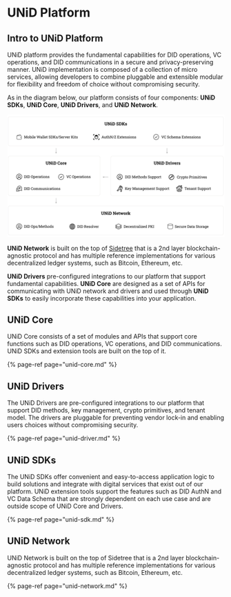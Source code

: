 # UNiD Platform

## Intro to UNiD Platform

UNiD platform provides the fundamental capabilities for DID operations, VC operations, and DID communications in a secure and privacy-preserving manner. UNiD implementation is composed of a collection of micro services, allowing developers to combine pluggable and extensible modular for flexibility and freedom of choice without compromising security.

As in the diagram below, our platform consists of four components: **UNiD SDKs**, **UNiD Core**, **UNiD Drivers**, and **UNiD Network**.

![](../.gitbook/assets/unid-platform-map.svg)

**UNiD Network** is built on the top of [Sidetree](https://identity.foundation/sidetree/spec/) that is a 2nd layer blockchain-agnostic protocol and has multiple reference implementations for various decentralized ledger systems, such as Bitcoin, Ethereum, etc.

**UNiD Drivers** pre-configured integrations to our platform that support fundamental capabilities. **UNiD Core** are designed as a set of APIs for communicating with UNiD network and drivers and used through **UNiD SDKs** to easily incorporate these capabilities into your application.

## UNiD Core

UNiD Core consists of a set of modules and APIs that support core functions such as DID operations, VC operations, and DID communications. UNiD SDKs and extension tools are built on the top of it.

{% page-ref page="unid-core.md" %}

## UNiD Drivers

The UNiD Drivers are pre-configured integrations to our platform that support DID methods, key management, crypto primitives, and tenant model. The drivers are pluggable for preventing vendor lock-in and enabling users choices without compromising security.

{% page-ref page="unid-driver.md" %}

## UNiD SDKs

The UNiD SDKs offer convenient and easy-to-access application logic to build solutions and integrate with digital services that exist out of our platform. UNiD extension tools support the features such as DID AuthN and VC Data Schema that are strongly dependent on each use case and are outside scope of UNiD Core and Drivers.

{% page-ref page="unid-sdk.md" %}

## UNiD Network

UNiD Network is built on the top of Sidetree that is a 2nd layer blockchain-agnostic protocol and has multiple reference implementations for various decentralized ledger systems, such as Bitcoin, Ethereum, etc.

{% page-ref page="unid-network.md" %}

